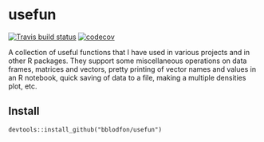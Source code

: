 # usefun

<!-- badges: start -->
  [![Travis build status](https://travis-ci.org/bblodfon/usefun.svg?branch=master)](https://travis-ci.org/bblodfon/usefun)
  [![codecov](https://codecov.io/gh/bblodfon/usefun/branch/master/graph/badge.svg)](https://codecov.io/gh/bblodfon/usefun)
<!-- badges: end -->

A collection of useful functions that I have used in various projects and in 
other R packages. They support some miscellaneous operations on data frames, 
matrices and vectors, pretty printing of vector names and values in an R 
notebook, quick saving of data to a file, making a multiple densities plot, 
etc.

## Install

```
devtools::install_github("bblodfon/usefun")
```
